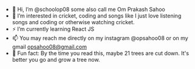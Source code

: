 - 👋 Hi, I’m @schoolop08 some also call me Om Prakash Sahoo
- 👀 I’m interested in cricket, coding and songs like I just love listening songs and coding or otherwise watching cricket.
- ⚡ I’m currently learning React JS
- 📫 You may reach me directly on my instagram @opsahoo08 or on my gmail opsahoo08@gmail.com
- 🌱 Fun fact: By the time you read this, maybe 21 trees are cut down. It's better you go and grow a tree now.

<!---
schoolop08/schoolop08 is a ✨ special ✨ repository because its `README.md` (this file) appears on your GitHub profile.
You can click the Preview link to take a look at your changes.
--->

